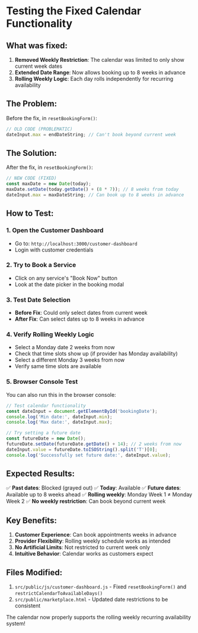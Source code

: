 # Testing the Fixed Calendar Functionality

## What was fixed:

1. **Removed Weekly Restriction**: The calendar was limited to only show current week dates
2. **Extended Date Range**: Now allows booking up to 8 weeks in advance
3. **Rolling Weekly Logic**: Each day rolls independently for recurring availability

## The Problem:
Before the fix, in `resetBookingForm()`:
```javascript
// OLD CODE (PROBLEMATIC)
dateInput.max = endDateString; // Can't book beyond current week
```

## The Solution:
After the fix, in `resetBookingForm()`:
```javascript
// NEW CODE (FIXED)
const maxDate = new Date(today);
maxDate.setDate(today.getDate() + (8 * 7)); // 8 weeks from today
dateInput.max = maxDateString; // Can book up to 8 weeks in advance
```

## How to Test:

### 1. Open the Customer Dashboard
- Go to: `http://localhost:3000/customer-dashboard`
- Login with customer credentials

### 2. Try to Book a Service
- Click on any service's "Book Now" button
- Look at the date picker in the booking modal

### 3. Test Date Selection
- **Before Fix**: Could only select dates from current week
- **After Fix**: Can select dates up to 8 weeks in advance

### 4. Verify Rolling Weekly Logic
- Select a Monday date 2 weeks from now
- Check that time slots show up (if provider has Monday availability)
- Select a different Monday 3 weeks from now
- Verify same time slots are available

### 5. Browser Console Test
You can also run this in the browser console:
```javascript
// Test calendar functionality
const dateInput = document.getElementById('bookingDate');
console.log('Min date:', dateInput.min);
console.log('Max date:', dateInput.max);

// Try setting a future date
const futureDate = new Date();
futureDate.setDate(futureDate.getDate() + 14); // 2 weeks from now
dateInput.value = futureDate.toISOString().split('T')[0];
console.log('Successfully set future date:', dateInput.value);
```

## Expected Results:

✅ **Past dates**: Blocked (grayed out)
✅ **Today**: Available 
✅ **Future dates**: Available up to 8 weeks ahead
✅ **Rolling weekly**: Monday Week 1 ≠ Monday Week 2
✅ **No weekly restriction**: Can book beyond current week

## Key Benefits:

1. **Customer Experience**: Can book appointments weeks in advance
2. **Provider Flexibility**: Rolling weekly schedule works as intended
3. **No Artificial Limits**: Not restricted to current week only
4. **Intuitive Behavior**: Calendar works as customers expect

## Files Modified:

1. `src/public/js/customer-dashboard.js` - Fixed `resetBookingForm()` and `restrictCalendarToAvailableDays()`
2. `src/public/marketplace.html` - Updated date restrictions to be consistent

The calendar now properly supports the rolling weekly recurring availability system!
